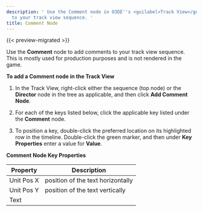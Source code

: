```yaml
---
description: ' Use the Comment node in O3DE''s <guilabel>Track View</guilabel> editor to add comments
  to your track view sequence. '
title: Comment Node
---
```


{{< preview-migrated >}}

Use the **Comment** node to add comments to your track view sequence. This is mostly used for production purposes and is not rendered in the game.

**To add a Comment node in the Track View**

1. In the Track View, right-click either the sequence (top node) or the **Director** node in the tree as applicable, and then click **Add Comment Node**.

1. For each of the keys listed below, click the applicable key listed under the **Comment** node.

1. To position a key, double-click the preferred location on its highlighted row in the timeline. Double-click the green marker, and then under **Key Properties** enter a value for **Value**.




**Comment Node Key Properties**

| Property | Description |
| --- | --- |
| Unit Pos X | position of the text horizontally |
| Unit Pos Y | position of the text vertically |
| Text |  |
